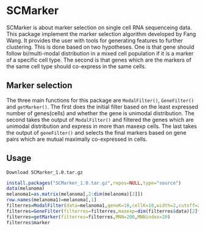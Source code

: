 # SCMarker

SCMarker is about marker selection on single cell RNA sequenceing data. This package implement the marker selection algorithm developed by Fang Wang. It provides the user with tools for generating features to further clustering. This is done based on two hypotheses. One is that gene should follow bi/multi-modal distribution in a mixed cell population if it is a marker of a specific cell type. The second is that genes which are the markers of the same cell type should co-express in the same cells.



Marker selection
---------------------
The three main functions for this package are `ModalFilter()`, `GeneFilter()` and `getMarker()`. The first does the initial filter based on the least expressed number of genes(cells) and whether the gene is unimodal distribution. The second takes the output of `ModalFilter()` and filtered the genes which are unimodal distribution and express in more than maxexp cells. The last takes the output of `geneFilter()` and selects the final markers based on gene pairs which are mutual maximally co-expressed in cells.



Usage
----------------------
```
Download SCMarker_1.0.tar.gz
```

```R
install.packages("SCMarker_1.0.tar.gz",repos=NULL,type="source")
data(melanoma)
melanoma1=as.matrix(melanoma[,2:dim(melanoma)[2]])
row.names(melanoma1)=melanoma[,1]
filterres=ModalFilter(data=melanoma1,geneK=10,cellK=10,width=2,cutoff=2)
filterres=GeneFilter(filterres=filterres,maxexp=dim(filterres$data)[2]*0.8)
filterres=getMarker(filterres=filterres,MNN=200,MNNindex=20)
filterres$marker
```
